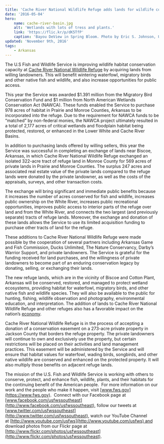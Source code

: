 ```yaml
---
title: 'Cache River National Wildlife Refuge adds lands for wildlife conservation'
date: '2016-05-04'
hero:
    name: cache-river-basin.jpg
    alt: 'Wetlands with lots of tress and plants.'
    link: 'https://flic.kr/p/dK5TfP'
    caption: 'Bayou DeView in Spring Bloom. Photo by Eric S. Johnson, USFWS.'
updated: 'November 9th, 2016'
tags:
    - Arkansas
---
```

The U.S Fish and Wildlife Service is improving wildlife habitat conservation capacity at [Cache River National Wildlife Refuge](https://www.fws.gov/cacheriver/) by acquiring lands from willing landowners. This will benefit wintering waterfowl, migratory birds and other native fish and wildlife, and also increase opportunities for public access.

This year the Service was awarded $1.391 million from the Migratory Bird Conservation Fund and $1 million from North American Wetlands Conservation Act (NAWCA). These funds enabled the Service to purchase 978 acres of habitat in Prairie and Monroe Counties, Arkansas to be incorporated into the refuge. Due to the requirement for NAWCA funds to be “matched” by non-federal monies, the NAWCA project ultimately resulted in a total of 2,177 acres of critical wetlands and floodplain habitat being protected, restored, or enhanced in the Lower White and Cache River Basins. 

In addition to purchasing lands offered by willing sellers, this year the Service was successful in completing an exchange of lands near Biscoe, Arkansas, in which Cache River National Wildlife Refuge exchanged an isolated 322-acre tract of refuge land in Monroe County for 569 acres of private lands in Prairie and Monroe Counties. The surplus 247 acres and associated real estate value of the private lands compared to the refuge lands were donated by the private landowner, as well as the costs of the appraisals, surveys, and other transaction costs.

The exchange will bring significant and immediate public benefits because it increases the number of acres conserved for fish and wildlife, increases public ownership on the White River, increases public recreational opportunities, improves public access to interior parts of the refuge over land and from the White River, and connects the two largest (and previously separate) tracts of refuge lands. Moreover, the exchange and donation of these lands allows the Service to use its limited acquisition funding to purchase other tracts of land for the refuge.

These additions to Cache River National Wildlife Refuge were made possible by the cooperation of several partners including Arkansas Game and Fish Commission, Ducks Unlimited, The Nature Conservancy, Darby’s Warrior Support, and private landowners. The Service is grateful for the funding received for land purchases, and the willingness of private landowners to become part of an enduring conservation legacy by donating, selling, or exchanging their lands. 

The new refuge lands, which are in the vicinity of Biscoe and Cotton Plant, Arkansas will be conserved, restored, and managed to protect wetland ecosystems, providing habitat for waterfowl, migratory birds, and other native fish and wildlife species. They will also be available to the public for hunting, fishing, wildlife observation and photography, environmental education, and interpretation. The addition of lands to Cache River National Wildlife Refuge and other refuges also has a favorable impact on the nation’s [economy](https://www.fws.gov/southeast/economicimpact/statelinks.html). 

Cache River National Wildlife Refuge is in the process of accepting a donation of a conservation easement on a 273-acre private property in Jackson County that borders the refuge property. The private landowners will continue to own and exclusively use the property, but certain restrictions will be placed on their activities and land management practices. This easement will be administered by the Service and will ensure that habitat values for waterfowl, wading birds, songbirds, and other native wildlife are conserved and enhanced on the protected property. It will also multiply those benefits on adjacent refuge lands.

The mission of the U.S. Fish and Wildlife Service is working with others to conserve, protect, and enhance fish, wildlife, plants, and their habitats for the continuing benefit of the American people.  For more information on our work and the people who make it happen, visit [www.fws.gov](https://www.fws.gov).  Connect with our Facebook page at [www.facebook.com/usfwssoutheast](http://www.facebook.com/usfwssoutheast), follow our tweets at [www.twitter.com/usfwssoutheast](http://www.twitter.com/usfwssoutheast), watch our YouTube Channel at [http://www.youtube.com/usfws](http://www.youtube.com/usfws) and download photos from our Flickr page at [http://www.flickr.com/photos/usfwssoutheast](http://www.flickr.com/photos/usfwssoutheast).
